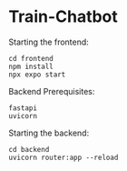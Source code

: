 # Train-Chatbot

Starting the frontend:
```
cd frontend
npm install
npx expo start
```

Backend Prerequisites:
```
fastapi
uvicorn
```

Starting the backend:
```
cd backend
uvicorn router:app --reload
```